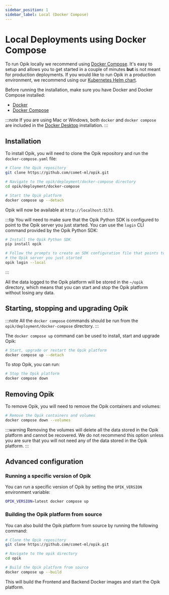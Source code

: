 ```yaml
---
sidebar_position: 1
sidebar_label: Local (Docker Compose)
---
```


# Local Deployments using Docker Compose

To run Opik locally we recommend using [Docker Compose](https://docs.docker.com/compose/). It's easy to setup and allows you to get started in a couple of minutes **but** is not meant for production deployments. If you would like to run Opik in a production environment, we recommend using our [Kubernetes Helm chart](./kubernetes.md).

Before running the installation, make sure you have Docker and Docker Compose installed:

- [Docker](https://docs.docker.com/get-docker/)
- [Docker Compose](https://docs.docker.com/compose/install/)

:::note
If you are using Mac or Windows, both `docker` and `docker compose` are included in the [Docker Desktop](https://docs.docker.com/desktop/) installation.
:::

## Installation

To install Opik, you will need to clone the Opik repository and run the `docker-compose.yaml` file:

```bash
# Clone the Opik repository
git clone https://github.com/comet-ml/opik.git

# Navigate to the opik/deployment/docker-compose directory
cd opik/deployment/docker-compose

# Start the Opik platform
docker compose up --detach
```

Opik will now be available at `http://localhost:5173`.

:::tip
You will need to make sure that the Opik Python SDK is configured to point to the Opik server you just started. You can use the `login` CLI command provided by the Opik Python SDK:

```bash
# Install the Opik Python SDK
pip install opik

# Follow the prompts to create an SDK configuration file that points to
# the Opik server you just started
opik login --local
```
:::

All the data logged to the Opik platform will be stored in the `~/opik` directory, which means that you can start and stop the Opik platform without losing any data.

## Starting, stopping and upgrading Opik

:::note
All the `docker compose` commands should be run from the `opik/deployment/docker-compose` directory.
:::

The `docker compose up` command can be used to install, start and upgrade Opik:

```bash
# Start, upgrade or restart the Opik platform
docker compose up --detach
```

To stop Opik, you can run:

```bash
# Stop the Opik platform
docker compose down
```

## Removing Opik

To remove Opik, you will need to remove the Opik containers and volumes:

```bash
# Remove the Opik containers and volumes
docker compose down --volumes
```

:::warning
Removing the volumes will delete all the data stored in the Opik platform and cannot be recovered. We do not recommend this option unless you are sure that you will not need any of the data stored in the Opik platform.
:::

## Advanced configuration

### Running a specific version of Opik

You can run a specific version of Opik by setting the `OPIK_VERSION` environment variable:

```bash
OPIK_VERSION=latest docker compose up
```

### Building the Opik platform from source

You can also build the Opik platform from source by running the following command:

```bash
# Clone the Opik repository
git clone https://github.com/comet-ml/opik.git

# Navigate to the opik directory
cd opik

# Build the Opik platform from source
docker compose up --build
```

This will build the Frontend and Backend Docker images and start the Opik platform.
